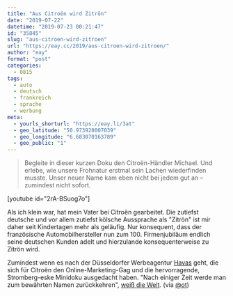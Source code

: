```yaml
---
title: "Aus Citroën wird Zitrön"
date: "2019-07-22"
datetime: "2019-07-23 00:21:47"
id: "35845"
slug: "aus-citroen-wird-zitroen"
url: "https://eay.cc/2019/aus-citroen-wird-zitroen/"
author: "eay"
format: "post"
categories:
  - 0815
tags:
  - auto
  - deutsch
  - frankreich
  - sprache
  - werbung
meta:
  - yourls_shorturl: "https://eay.li/3at"
  - geo_latitude: "50.973920007039"
  - geo_longitude: "6.683070163789"
  - geo_public: "1"
---
```


> Begleite in dieser kurzen Doku den Citroën-Händler Michael. Und erlebe, wie unsere Frohnatur erstmal sein Lachen wiederfinden musste. Unser neuer Name kam eben nicht bei jedem gut an – zumindest nicht sofort.

\[youtube id="2rA-BSuog7o"\]

Als ich klein war, hat mein Vater bei Citroën gearbeitet. Die zutiefst deutsche und vor allem zutiefst kölsche Aussprache als "Zitrön" ist mir daher seit Kindertagen mehr als geläufig. Nur konsequent, dass der französische Automobilhersteller nun zum 100. Firmenjubiläum endlich seine deutschen Kunden adelt und hierzulande konsequenterweise zu Zitrön wird.

Zumindest wenn es nach der Düsseldorfer Werbeagentur [Havas](https://de.havas.com/) geht, die sich für Citroën den Online-Marketing-Gag und die hervorragende, Stromberg-eske Minidoku ausgedacht haben. "Nach einiger Zeit werde man zum bewährten Namen zurückkehren", [weiß die Welt](https://www.welt.de/wirtschaft/article197265379/Warum-der-Autohersteller-Citroen-jetzt-Zitroen-heisst.html). (via [@ot](https://twitter.com/ot/status/1153413744346746880))
